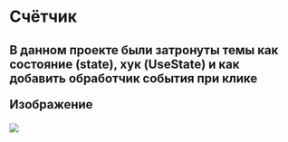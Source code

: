 # Счётчик
<h2>В данном проекте были затронуты темы как состояние (state), хук (UseState) и как добавить обработчик события при клике
  <p>Изображение</p>
<img src = "https://i.ibb.co/6H8nMtG/image.png">
